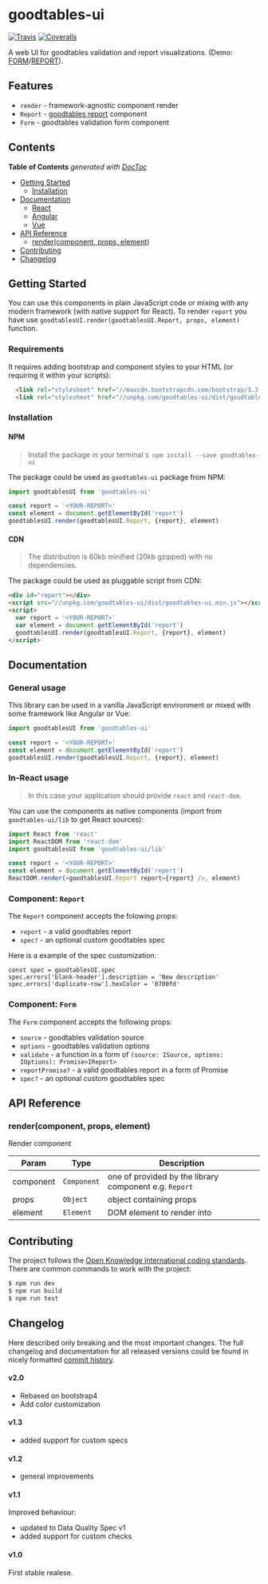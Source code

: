 # goodtables-ui

[![Travis](https://img.shields.io/travis/frictionlessdata/goodtables-ui/master.svg)](https://travis-ci.org/frictionlessdata/goodtables-ui)
[![Coveralls](https://coveralls.io/repos/github/frictionlessdata/goodtables-ui/badge.svg?branch=master)](https://coveralls.io/github/frictionlessdata/goodtables-ui?branch=master)

A web UI for goodtables validation and report visualizations. (Demo: [FORM](https://frictionlessdata.github.io/goodtables-ui/)/[REPORT](https://frictionlessdata.github.io/goodtables-ui/report.html)).

## Features

- `render` - framework-agnostic component render
- `Report` -  [goodtables report]( https://github.com/frictionlessdata/goodtables-py#goodtables) component
- `Form` - goodtables validation form component

## Contents

<!-- START doctoc generated TOC please keep comment here to allow auto update -->
<!-- DON'T EDIT THIS SECTION, INSTEAD RE-RUN doctoc TO UPDATE -->
**Table of Contents**  *generated with [DocToc](https://github.com/thlorenz/doctoc)*

- [Getting Started](#getting-started)
  - [Installation](#installation)
- [Documentation](#documentation)
  - [React](#react)
  - [Angular](#angular)
  - [Vue](#vue)
- [API Reference](#api-reference)
  - [render(component, props, element)](#rendercomponent-props-element)
- [Contributing](#contributing)
- [Changelog](#changelog)

<!-- END doctoc generated TOC please keep comment here to allow auto update -->

## Getting Started

You can use this components in plain JavaScript code or mixing with any modern framework (with native support for React). To render `report` you have use `goodtablesUI.render(goodtablesUI.Report, props, element)` function.

### Requirements

It requires adding bootstrap and component styles to your HTML (or requiring it within your scripts):

```html
  <link rel="stylesheet" href="//maxcdn.bootstrapcdn.com/bootstrap/3.3.7/css/bootstrap.min.css">
  <link rel="stylesheet" href="//unpkg.com/goodtables-ui/dist/goodtables-ui.min.css">
```

### Installation

#### NPM

> Install the package in your terminal `$ npm install --save goodtables-ui`

The package could be used as `goodtables-ui` package from NPM:

```javascript
import goodtablesUI from 'goodtables-ui'

const report = '<YOUR-REPORT>'
const element = document.getElementById('report')
goodtablesUI.render(goodtablesUI.Report, {report}, element)
```

#### CDN

> The distribution is 60kb minified (20kb gzipped) with no dependencies.

The package could be used as pluggable script from CDN:

```html
<div id="report"></div>
<script src="//unpkg.com/goodtables-ui/dist/goodtables-ui.min.js"></script>
<script>
  var report = '<YOUR-REPORT>'
  var element = document.getElementById('report')
  goodtablesUI.render(goodtablesUI.Report, {report}, element)
</script>
```

## Documentation

### General usage

This library can be used in a vanilla JavaScript environment or mixed with some framework like Angular or Vue:

```javascript
import goodtablesUI from 'goodtables-ui'

const report = '<YOUR-REPORT>'
const element = document.getElementById('report')
goodtablesUI.render(goodtablesUI.Report, {report}, element)
```

### In-React usage

> In this case your application should provide `react` and `react-dom`.

You can use the components as native components (import from `goodtables-ui/lib` to get React sources):

```javascript
import React from 'react'
import ReactDOM from 'react-dom'
import goodtablesUI from 'goodtables-ui/lib'

const report = '<YOUR-REPORT>'
const element = document.getElementById('report')
ReactDOM.render(<goodtablesUI.Report report={report} />, element)
```

### Component: `Report`

The `Report` component accepts the folowing props:
- `report` - a valid goodtables report
- `spec?` - an optional custom goodtables spec

Here is a example of the spec customization:

```
const spec = goodtablesUI.spec
spec.errors['blank-header'].description = 'New description'
spec.errors['duplicate-row'].hexColor = '0700fd'
```

### Component: `Form`

The `Form` component accepts the following props:
- `source` - goodtables validation source
- `options` - goodtables validation options
- `validate` - a function in a form of `(source: ISource, options: IOptions): Promise<IReport>`
- `reportPromise?` - a valid goodtables report in a form of Promise
- `spec?` - an optional custom goodtables spec


## API Reference

### render(component, props, element)
Render component


| Param | Type | Description |
| --- | --- | --- |
| component | <code>Component</code> | one of provided by the library component e.g. `Report` |
| props | <code>Object</code> | object containing props |
| element | <code>Element</code> | DOM element to render into |


## Contributing

The project follows the [Open Knowledge International coding standards](https://github.com/okfn/coding-standards). There are common commands to work with the project:

```bash
$ npm run dev
$ npm run build
$ npm run test
```

## Changelog

Here described only breaking and the most important changes. The full changelog and documentation for all released versions could be found in nicely formatted [commit history](https://github.com/frictionlessdata/goodtables-ui/commits/master).

#### v2.0

- Rebased on bootstrap4
- Add color customization

#### v1.3

- added support for custom specs

#### v1.2

- general improvements

#### v1.1

Improved behaviour:
- updated to Data Quality Spec v1
- added support for custom checks

#### v1.0

First stable realese.
